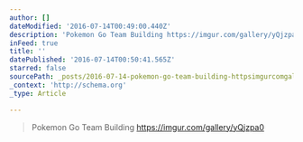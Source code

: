 ```yaml
---
author: []
dateModified: '2016-07-14T00:49:00.440Z'
description: 'Pokemon Go Team Building https://imgur.com/gallery/yQjzpa0'
inFeed: true
title: ''
datePublished: '2016-07-14T00:50:41.565Z'
starred: false
sourcePath: _posts/2016-07-14-pokemon-go-team-building-httpsimgurcomgalleryyqjzpa0.md
_context: 'http://schema.org'
_type: Article

---
```

> Pokemon Go Team Building https://imgur.com/gallery/yQjzpa0